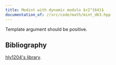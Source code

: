 ```yaml
---
title: Modint with dynamic modulo $<2^{64}$
documentation_of: //src/code/math/mint_d63.hpp
---
```


Template argument should be positive.

## Bibliography

[hly1204's library](https://hly1204.github.io/library/modint/runtime_long_montgomery_modint.hpp).

